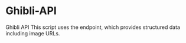# Ghibli-API
Ghibli API This script uses the endpoint, which provides structured data including image URLs.

